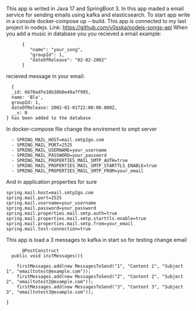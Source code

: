 This app is writed in Java 17 and SpringBoot 3.
In this app maded a email service for sending emails using kafka and elasticsearch.
To start app write in a console docker-compose up --build.
This app is connected to my last project in nodejs.
Link: https://github.com/v0sska/nodejs-songs-api
When you add a music in database you you recieved a email
example: 

          {
             "name": "your_song",
             "groupId": 1,
             "dateOfRelease": "02-02-2002"
          }

recieved message in your email:

      {
      _id: 6670adfe10b38b0e49a7f995,
      name: 'Bla',
      groupId: 1,
      dateOfRelease: 2002-02-01T22:00:00.000Z,
      __v: 0
    } has been added to the database

In docker-compose file change the envirement to smpt server

      - SPRING_MAIL_HOST=mail.smtp2go.com
      - SPRING_MAIL_PORT=2525
      - SPRING_MAIL_USERNAME=your_username
      - SPRING_MAIL_PASSWORD=your_passeord
      - SPRING_MAIL_PROPERTIES_MAIL_SMTP_AUTH=true
      - SPRING_MAIL_PROPERTIES_MAIL_SMTP_STARTTLS_ENABLE=true
      - SPRING_MAIL_PROPERTIES_MAIL_SMTP_FROM=your_email
      
And in application properties for sure

    spring.mail.host=mail.smtp2go.com
    spring.mail.port=2525
    spring.mail.username=your_username
    spring.mail.password=your_password
    spring.mail.properties.mail.smtp.auth=true
    spring.mail.properties.mail.smtp.starttls.enable=true
    spring.mail.properties.mail.smtp.from=your_email
    spring.mail.test-connection=true

This app is load a 3 messages to kafka in start so for testing change email 

          @PostConstruct
      public void initMessages(){

        firstMessages.add(new MessagesToSend("1", "Content 1", "Subject 1", "emailtotest@example.com"));
        firstMessages.add(new MessagesToSend("2", "Content 2", "Subject 2", "emailtotest2@example.com"));
        firstMessages.add(new MessagesToSend("3", "Content 3", "Subject 3", "emailtotest3@example.com"));

    }
